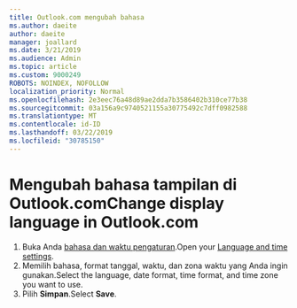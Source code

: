 ```yaml
---
title: Outlook.com mengubah bahasa
ms.author: daeite
author: daeite
manager: joallard
ms.date: 3/21/2019
ms.audience: Admin
ms.topic: article
ms.custom: 9000249
ROBOTS: NOINDEX, NOFOLLOW
localization_priority: Normal
ms.openlocfilehash: 2e3eec76a48d89ae2dda7b3586402b310ce77b38
ms.sourcegitcommit: 03a156a9c9740521155a30775492c7dff0982588
ms.translationtype: MT
ms.contentlocale: id-ID
ms.lasthandoff: 03/22/2019
ms.locfileid: "30785150"
---
```

# <a name="change-display-language-in-outlookcom"></a><span data-ttu-id="23271-102">Mengubah bahasa tampilan di Outlook.com</span><span class="sxs-lookup"><span data-stu-id="23271-102">Change display language in Outlook.com</span></span>

1. <span data-ttu-id="23271-103">Buka Anda [bahasa dan waktu pengaturan](https://outlook.live.com/mail/options/general/timeAndLanguage/regional).</span><span class="sxs-lookup"><span data-stu-id="23271-103">Open your [Language and time settings](https://outlook.live.com/mail/options/general/timeAndLanguage/regional).</span></span>
1. <span data-ttu-id="23271-104">Memilih bahasa, format tanggal, waktu, dan zona waktu yang Anda ingin gunakan.</span><span class="sxs-lookup"><span data-stu-id="23271-104">Select the language, date format, time format, and time zone you want to use.</span></span>
1. <span data-ttu-id="23271-105">Pilih **Simpan**.</span><span class="sxs-lookup"><span data-stu-id="23271-105">Select **Save**.</span></span>